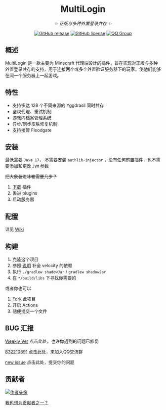 <div align="center">

# MultiLogin

_✨ 正版与多种外置登录共存 ✨_

[![GitHub release](https://img.shields.io/github/release/CaaMoe/MultiLogin.svg)](https://github.com/CaaMoe/MultiLogin/releases/)
[![GitHub license](https://img.shields.io/github/license/CaaMoe/MultiLogin?style=flat-square)](https://github.com/CaaMoe/MultiLogin/blob/master/LICENSE)
[![QQ Group](https://img.shields.io/badge/QQ%20group-832210691-yellow?style=flat-square)](https://jq.qq.com/?_wv=1027&k=WrOTGIC7)

</div>

## 概述

MultiLogin 是一款主要为 Minecraft 代理端设计的插件，旨在实现对正版与多种外置登录共存的支持，用于连接两个或多个外置验证服务器下的玩家，使他们能够在同一个服务器上一起游戏。

## 特性

* 支持多达 128 个不同来源的 Yggdrasil 同时共存
* 鉴权代理、重试机制
* 游戏内档案管理系统
* 异步/同步皮肤修复机制
* 支持接管 Floodgate

## 安装

最低需要 `Java 17`， 不需要安装 `authlib-injector` ，没有任何前置插件，也不需要添加和更改 `JVM` 参数

~~把大象装进冰箱需要几步？~~

1. [下载](https://github.com/CaaMoe/MultiLogin/releases/latest) 插件
2. 丢进 plugins
3. 启动服务器

## 配置

详见 [Wiki](https://github.com/CaaMoe/MultiLogin/wiki)

## 构建

1. 克隆这个项目
2. 参照 [说明](https://github.com/CaaMoe/MultiLogin/blob/v6/velocity/libraries/README.md) 补全 velocity 的依赖
3. 执行 `./gradlew shadowJar` / `gradlew shadowJar`
4. 在 `*/build/libs` 下寻找你需要的

或者你也可以

1. [Fork](https://github.com/CaaMoe/MultiLogin/fork) 此项目
2. 开启 Actions
3. 随便提交一个文件

## BUG 汇报

[Weekly Ver](https://github.com/CaaMoe/MultiLogin/releases/tag/weekly) 点击此处，也许你遇到的问题已修复

[832210691](https://jq.qq.com/?_wv=1027&k=WrOTGIC7) 点击此处，来加入QQ交流群

[new issue](https://github.com/CaaMoe/MultiLogin/issues/new) 点击此处，提交你的问题

## 贡献者

<a href="https://github.com/CaaMoe/MultiLogin/graphs/contributors">
  <img src="https://contrib.rocks/image?repo=CaaMoe/MultiLogin"  alt="作者头像"/>
</a>

[我也想为贡献者之一？](https://github.com/CaaMoe/MultiLogin/pulls)

